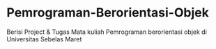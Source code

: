 # Pemrograman-Berorientasi-Objek
Berisi Project &amp; Tugas Mata kuliah Pemrograman berorientasi objek di Universitas Sebelas Maret
